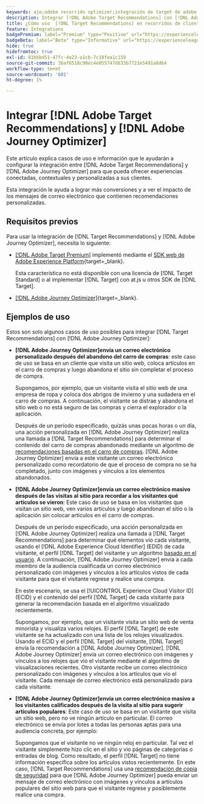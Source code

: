 ```yaml
---
keywords: ajo;adobe recorrido optimizer;integración de target de adobe recorrido optimizer;recommendations;recomendaciones de target;integración
description: Integrar [!DNL Adobe Target Recommendations] con [!DNL Adobe Journey Optimizer].
title: ¿Cómo uso  [!DNL Target Recommendations] en recorridos de clientes que usan [!DNL Adobe Journey Optimizer]?
feature: Integrations
badgePremium: label="Premium" type="Positive" url="https://experienceleague.adobe.com/docs/target/using/introduction/intro.html?lang=en#premium newtab=true" tooltip="Consulte qué se incluye en Target Premium."
badgeBeta: label="Beta" type="Informative" url="https://experienceleague.adobe.com/docs/target/using/introduction/intro.html?lang=es#beta newtab=true" tooltip="¿Qué son las funciones beta en  [!DNL Adobe Target]?"
hide: true
hidefromtoc: true
exl-id: 81bbbd51-47fc-4e23-a1cb-7c18fea1c159
source-git-commit: 36af6518c90ec4e055747d633b7721e5491a8d64
workflow-type: tm+mt
source-wordcount: '601'
ht-degree: 1%

---
```


# Integrar [!DNL Adobe Target Recommendations] y [!DNL Adobe Journey Optimizer]

Este artículo explica casos de uso e información que le ayudarán a configurar la integración entre [!DNL Adobe Target Recommendations] y [!DNL Adobe Journey Optimizer] para que pueda ofrecer experiencias conectadas, contextuales y personalizadas a sus clientes.

Esta integración le ayuda a lograr más conversiones y a ver el impacto de los mensajes de correo electrónico que contienen recomendaciones personalizadas.

## Requisitos previos  

Para usar la integración de [!DNL Target Recommendations] y [!DNL Adobe Journey Optimizer], necesita lo siguiente:

* [[!DNL Adobe Target Premium]](/help/main/c-intro/intro.md#premium) implementó mediante el [SDK web de Adobe Experience Platform](https://experienceleague.adobe.com/docs/target-dev/developer/client-side/aep-web-sdk.html?lang=es){target=_blank}.

  Esta característica no está disponible con una licencia de [!DNL Target Standard] o al implementar [!DNL Target] con at.js u otros SDK de [!DNL Target].

* [[!DNL Adobe Journey Optimizer]](https://experienceleague.adobe.com/docs/journey-optimizer/using/ajo-home.html){target=_blank}.

## Ejemplos de uso

Estos son solo algunos casos de uso posibles para integrar [!DNL Target Recommendations] con [!DNL Adobe Journey Optimizer]:

* **[!DNL Adobe Journey Optimizer]envía un correo electrónico personalizado después del abandono del carro de compras**: este caso de uso se basa en un cliente que visita un sitio web, coloca artículos en el carro de compras y luego abandona el sitio sin completar el proceso de compra.

  Supongamos, por ejemplo, que un visitante visita el sitio web de una empresa de ropa y coloca dos abrigos de invierno y una sudadera en el carro de compras. A continuación, el visitante se distrae y abandona el sitio web o no está seguro de las compras y cierra el explorador o la aplicación.

  Después de un período especificado, quizás unas pocas horas o un día, una acción personalizada en [!DNL Adobe Journey Optimizer] realiza una llamada a [!DNL Target Recommendations] para determinar el contenido del carro de compras abandonado mediante un algoritmo de [recomendaciones basadas en el carro de compras](/help/main/c-recommendations/c-algorithms/base-the-recommendation-on-a-recommendation-key.md). [!DNL Adobe Journey Optimizer] envía a este visitante un correo electrónico personalizado como recordatorio de que el proceso de compra no se ha completado, junto con imágenes y vínculos a los elementos abandonados.

* **[!DNL Adobe Journey Optimizer]envía un correo electrónico masivo después de las visitas al sitio para recordar a los visitantes qué artículos se vieron**: Este caso de uso se basa en los visitantes que visitan un sitio web, ven varios artículos y luego abandonan el sitio o la aplicación sin colocar artículos en el carro de compras.

  Después de un período especificado, una acción personalizada en [!DNL Adobe Journey Optimizer] realiza una llamada a [!DNL Target Recommendations] para determinar qué elementos vio cada visitante, usando el [!DNL Adobe Experience Cloud Identifier] (EDID) de cada visitante, el perfil [!DNL Target] del visitante y un algoritmo [basado en el usuario](/help/main/c-recommendations/c-algorithms/base-the-recommendation-on-a-recommendation-key.md). A continuación, [!DNL Adobe Journey Optimizer] envía a cada miembro de la audiencia cualificada un correo electrónico personalizado con imágenes y vínculos a los artículos vistos de cada visitante para que el visitante regrese y realice una compra.

  En este escenario, se usa el [!UICONTROL Experience Cloud Visitor ID] (ECID) y el contenido del perfil [!DNL Target] de cada visitante para generar la recomendación basada en el algoritmo visualizado recientemente.

  Supongamos, por ejemplo, que un visitante visita un sitio web de venta minorista y visualiza varios relojes. El perfil [!DNL Target] de este visitante se ha actualizado con una lista de los relojes visualizados. Usando el ECID y el perfil [!DNL Target] del visitante, [!DNL Target] envía la recomendación a [!DNL Adobe Journey Optimizer]. [!DNL Adobe Journey Optimizer] envía un correo electrónico con imágenes y vínculos a los relojes que vio el visitante mediante el algoritmo de visualizaciones recientes. Otro visitante recibe un correo electrónico personalizado con imágenes y vínculos a los artículos que vio el visitante. Cada mensaje de correo electrónico está personalizado para cada visitante.

* **[!DNL Adobe Journey Optimizer]envía un correo electrónico masivo a los visitantes calificados después de la visita al sitio para sugerir artículos populares**: Este caso de uso se basa en un visitante que visita un sitio web, pero no ve ningún artículo en particular. El correo electrónico se envía por lotes a todas las personas aptas para una audiencia concreta, por ejemplo:

  Supongamos que el visitante no ve ningún reloj en particular. Tal vez el visitante simplemente hizo clic en el sitio y vio páginas de categorías o entradas de blog. Como resultado, el perfil [!DNL Target] no tiene información específica sobre los artículos vistos recientemente. En este caso, [!DNL Target Recommendations] usa una [recomendación de copia de seguridad](/help/main/c-recommendations/c-algorithms/backup-recs.md) para que [!DNL Adobe Journey Optimizer] pueda enviar un mensaje de correo electrónico con imágenes y vínculos a artículos populares del sitio web para que el visitante regrese y posiblemente realice una compra.
